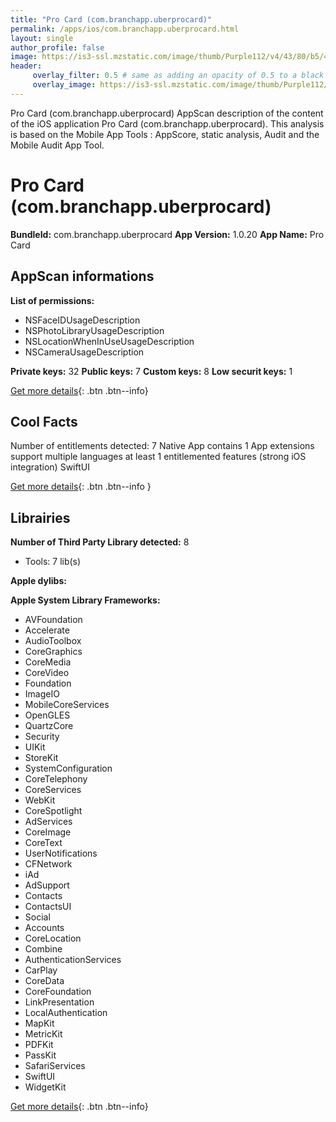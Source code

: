 ```yaml
---
title: "Pro Card (com.branchapp.uberprocard)"
permalink: /apps/ios/com.branchapp.uberprocard.html
layout: single
author_profile: false
image: https://is3-ssl.mzstatic.com/image/thumb/Purple112/v4/43/80/b5/4380b57e-dbf7-5977-91f7-27dbda553960/AppIcon-UberProCard-1x_U007emarketing-0-7-0-85-220.png/512x512bb.jpg
header: 
     overlay_filter: 0.5 # same as adding an opacity of 0.5 to a black background
     overlay_image: https://is3-ssl.mzstatic.com/image/thumb/Purple112/v4/43/80/b5/4380b57e-dbf7-5977-91f7-27dbda553960/AppIcon-UberProCard-1x_U007emarketing-0-7-0-85-220.png/512x512bb.jpg
---
```

Pro Card (com.branchapp.uberprocard) AppScan description of the content of the iOS application Pro Card (com.branchapp.uberprocard). This analysis is based on the Mobile App Tools : AppScore, static analysis, Audit and the Mobile Audit App Tool.

# Pro Card (com.branchapp.uberprocard)

**BundleId:** com.branchapp.uberprocard
**App Version:** 1.0.20
**App Name:** Pro Card


## AppScan informations 

**List of permissions:** 
- NSFaceIDUsageDescription
- NSPhotoLibraryUsageDescription
- NSLocationWhenInUseUsageDescription
- NSCameraUsageDescription
  
  
**Private keys:** 32
**Public keys:** 7
**Custom keys:** 8
**Low securit keys:** 1
  
[Get more details](/pricing.html){: .btn .btn--info}

## Cool Facts

Number of entitlements detected: 7
Native App
contains 1 App extensions
support multiple languages
at least 1 entitlemented features (strong iOS integration)
SwiftUI
  
[Get more details](/pricing.html){: .btn .btn--info }

## Librairies 
**Number of Third Party Library detected:** 8
- Tools: 7 lib(s)


**Apple dylibs:**


**Apple System Library Frameworks:**
- AVFoundation
- Accelerate
- AudioToolbox
- CoreGraphics
- CoreMedia
- CoreVideo
- Foundation
- ImageIO
- MobileCoreServices
- OpenGLES
- QuartzCore
- Security
- UIKit
- StoreKit
- SystemConfiguration
- CoreTelephony
- CoreServices
- WebKit
- CoreSpotlight
- AdServices
- CoreImage
- CoreText
- UserNotifications
- CFNetwork
- iAd
- AdSupport
- Contacts
- ContactsUI
- Social
- Accounts
- CoreLocation
- Combine
- AuthenticationServices
- CarPlay
- CoreData
- CoreFoundation
- LinkPresentation
- LocalAuthentication
- MapKit
- MetricKit
- PDFKit
- PassKit
- SafariServices
- SwiftUI
- WidgetKit


  
[Get more details](/pricing.html){: .btn .btn--info}

